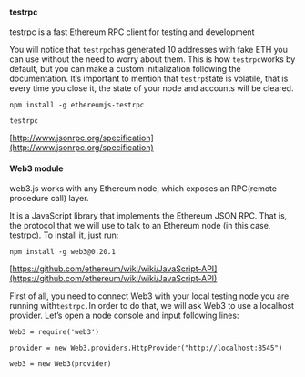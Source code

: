 #### **testrpc**

testrpc is a fast Ethereum RPC client for testing and development

You will notice that `testrpc`has generated 10 addresses with fake ETH you can use without the need to worry about them. This is how `testrpc`works by default, but you can make a custom initialization following the documentation. It’s important to mention that `testrp`state is volatile, that is every time you close it, the state of your node and accounts will be cleared.

```
npm install -g ethereumjs-testrpc
```

```
testrpc
```

[http://www.jsonrpc.org/specification](http://www.jsonrpc.org/specification)

#### Web3 module

web3.js works with any Ethereum node, which exposes an RPC\(remote procedure call\) layer.

It is a JavaScript library that implements the Ethereum JSON RPC. That is, the protocol that we will use to talk to an Ethereum node \(in this case, testrpc\). To install it, just run:

```
npm install -g web3@0.20.1
```

[https://github.com/ethereum/wiki/wiki/JavaScript-API](https://github.com/ethereum/wiki/wiki/JavaScript-API)

First of all, you need to connect Web3 with your local testing node you are running with`testrpc.`In order to do that, we will ask Web3 to use a localhost provider. Let’s open a node console and input following lines:

```
Web3 = require('web3')
```

```
provider = new Web3.providers.HttpProvider("http://localhost:8545")

web3 = new Web3(provider)
```



